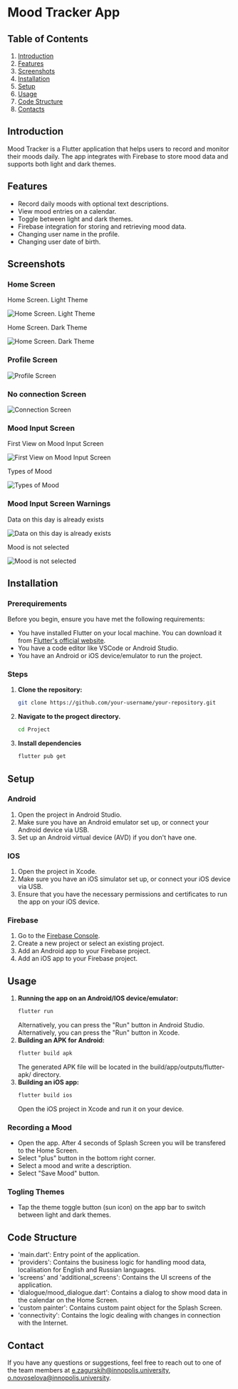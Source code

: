 # Mood Tracker App

## Table of Contents

1. [Introduction](#introduction)
2. [Features](#features)
3. [Screenshots](#screenshots)
4. [Installation](#installation)
5. [Setup](#setup)
6. [Usage](#usage)
7. [Code Structure](#code-structure)
8. [Contacts](#contact)

## Introduction

Mood Tracker is a Flutter application that helps users to record and monitor their moods daily. The app integrates with Firebase to store mood data and supports both light and dark themes.

## Features

- Record daily moods with optional text descriptions.
- View mood entries on a calendar.
- Toggle between light and dark themes.
- Firebase integration for storing and retrieving mood data.
- Changing user name in the profile.
- Changing user date of birth.

## Screenshots

### Home Screen

Home Screen. Light Theme

![Home Screen. Light Theme](screenshots/photo_2024-07-01_17-31-48.jpg)

Home Screen. Dark Theme

![Home Screen. Dark Theme](screenshots/photo_2024-07-01_17-31-41.jpg)

### Profile Screen

![Profile Screen](screenshots/profile.jpg)

### No connection Screen

![Connection Screen](screenshots/connection.jpg)

### Mood Input Screen

First View on Mood Input Screen

![First View on Mood Input Screen](screenshots/photo_2024-07-01_17-31-40.jpg)

Types of Mood

![Types of Mood](screenshots/photo_2024-07-01_17-31-40%20(2).jpg)

### Mood Input Screen Warnings

Data on this day is already exists

![Data on this day is already exists](screenshots/photo_2024-07-01_17-31-40%20(3).jpg)

Mood is not selected

![Mood is not selected](screenshots/photo_2024-07-01_17-31-40%20(4).jpg)

## Installation

### Prerequirements

Before you begin, ensure you have met the following requirements:
- You have installed Flutter on your local machine. You can download it from [Flutter's official website](https://flutter.dev/docs/get-started/install).
- You have a code editor like VSCode or Android Studio.
- You have an Android or iOS device/emulator to run the project.

### Steps

1. **Clone the repository:**
   ```bash
   git clone https://github.com/your-username/your-repository.git
   ```

2. **Navigate to the progect directory.**
    ```bash
    cd Project
    ```
3. **Install dependencies**
    ```bash
    flutter pub get
    ```
## Setup

### Android

1. Open the project in Android Studio.
2. Make sure you have an Android emulator set up, or connect your Android device via USB.
3. Set up an Android virtual device (AVD) if you don't have one.

### IOS

1. Open the project in Xcode.
2. Make sure you have an iOS simulator set up, or connect your iOS device via USB.
3. Ensure that you have the necessary permissions and certificates to run the app on your iOS device.

### Firebase

1. Go to the [Firebase Console](https://console.firebase.google.com/).
2. Create a new project or select an existing project.
3. Add an Android app to your Firebase project.
4. Add an iOS app to your Firebase project.

## Usage

1. **Running the app on an Android/IOS device/emulator:**
    ```bash
    flutter run
    ```
    Alternatively, you can press the "Run" button in Android Studio.
    Alternatively, you can press the "Run" button in Xcode.
2. **Building an APK for Android:**
    ```bash
    flutter build apk
    ```
    The generated APK file will be located in the build/app/outputs/flutter-apk/ directory.
3. **Building an iOS app:**
    ```bash
    flutter build ios
    ```
    Open the iOS project in Xcode and run it on your device.

### Recording a Mood
- Open the app. After 4 seconds of Splash Screen you will be transfered to the Home Screen.
- Select "plus" button in the bottom right corner.
- Select a mood and write a description.
- Select "Save Mood" button.

### Togling Themes
- Tap the theme toggle button (sun icon) on the app bar to switch between light and dark themes.

## Code Structure
- 'main.dart': Entry point of the application.
- 'providers': Contains the business logic for handling mood data, localisation for English and Russian languages.
- 'screens' and 'additional_screens': Contains the UI screens of the application.
- 'dialogue/mood_dialogue.dart': Contains a dialog to show mood data in the calendar on the Home Screen.
- 'custom painter': Contains custom paint object for the Splash Screen. 
- 'connectivity': Contains the logic dealing with changes in connection with the Internet.

## Contact

If you have any questions or suggestions, feel free to reach out to one of the team members at e.zagurskih@innopolis.university, o.novoselova@innopolis.university.
